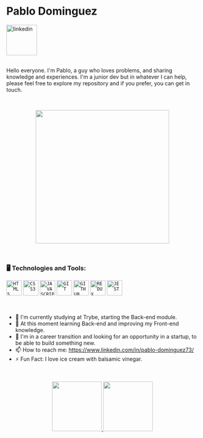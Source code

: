 <div>
    <h1 align="left">Pablo Dominguez</h1>
    <a href="https://www.linkedin.com/in/pablo-dominguez73/">
        <img width="80px" src="https://i.ibb.co/RyZx12b/linkedin.png" alt="linkedin" style="vertical-align:top;">
    </a>
</div>

</br>

Hello everyone. I'm Pablo, a guy who loves problems, and sharing knowledge and experiences. I'm a junior dev but in whatever I can help, please feel free to explore my repository and if you prefer, you can get in touch.

</br>

<p align="center">
  <img src="https://i.gifer.com/J0xv.gif" width="350">
</p>

</br>

### 🖥️ Technologies and Tools:
<code><img width="40px" src="https://cdn.jsdelivr.net/gh/devicons/devicon/icons/html5/html5-original-wordmark.svg" title = "HTML5"/></code>
<code><img width="40px" src="https://cdn.jsdelivr.net/gh/devicons/devicon/icons/css3/css3-original-wordmark.svg" title = "CSS3"/></code>
<code><img width="40px" src="https://cdn.jsdelivr.net/gh/devicons/devicon/icons/javascript/javascript-original.svg" title = "JAVASCRIPT"/></code>
<code><img width="40px" src="https://cdn.jsdelivr.net/gh/devicons/devicon/icons/git/git-original.svg" title = "GIT"/></code>
<code><img width="40px" src="https://cdn.jsdelivr.net/gh/devicons/devicon/icons/github/github-original.svg" title = "GITHUB"/></code>
<code><img width="40px" src="https://cdn.jsdelivr.net/gh/devicons/devicon/icons/redux/redux-original.svg" title = "REDUX"/></code>
<code><img width="40px" src="https://cdn.jsdelivr.net/gh/devicons/devicon/icons/jest/jest-plain.svg" 
title = "JEST"/></code>

</br>

- 🔭 I'm currently studying at Trybe, starting the Back-end module.
- 🌱 At this moment learning Back-end and improving my Front-end knowledge.
- 👯 I'm in a career transition and looking for an opportunity in a startup, to be able to build something new.
- 📫 How to reach me: https://www.linkedin.com/in/pablo-dominguez73/
- ⚡ Fun Fact: I love ice cream with balsamic vinegar.

</br>
<p align="center">
    <a href="https://github.com/Pablo73">
        <img height="130em" src="https://github-readme-stats-eight-theta.vercel.app/api?username=Pablo73&show_icons=true&theme=algolia&include_all_commits=true&count_private=true"/>
        <img height="130em" src="https://github-readme-stats-eight-theta.vercel.app/api/top-langs/?username=Pablo73&layout=compact&langs_count=8&theme=algolia"/>
    </a>
</p>
